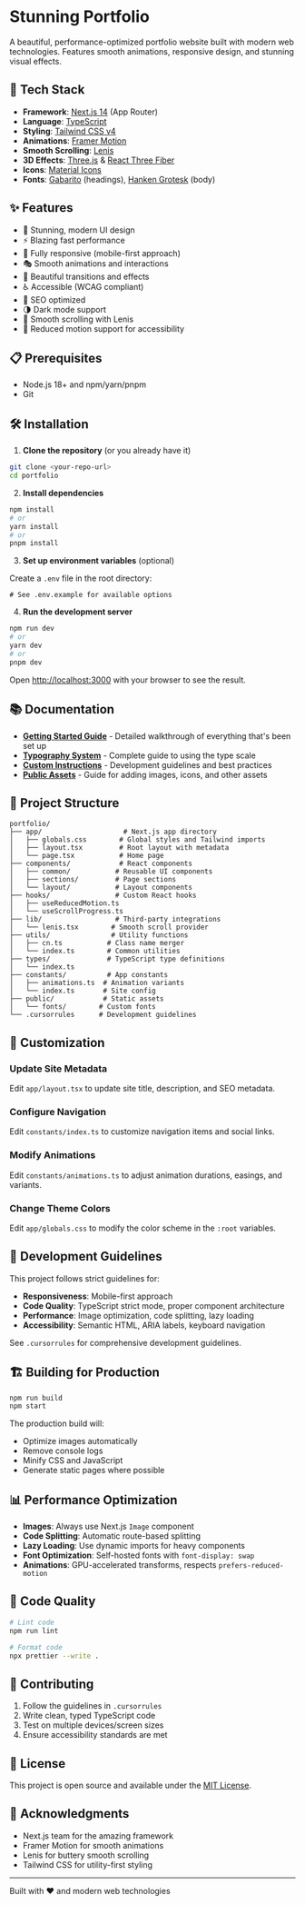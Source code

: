 # Stunning Portfolio

A beautiful, performance-optimized portfolio website built with modern web technologies. Features smooth animations, responsive design, and stunning visual effects.

## 🚀 Tech Stack

- **Framework**: [Next.js 14](https://nextjs.org/) (App Router)
- **Language**: [TypeScript](https://www.typescriptlang.org/)
- **Styling**: [Tailwind CSS v4](https://tailwindcss.com/)
- **Animations**: [Framer Motion](https://www.framer.com/motion/)
- **Smooth Scrolling**: [Lenis](https://lenis.darkroom.engineering/)
- **3D Effects**: [Three.js](https://threejs.org/) & [React Three Fiber](https://docs.pmnd.rs/react-three-fiber/)
- **Icons**: [Material Icons](https://mui.com/material-ui/material-icons/)
- **Fonts**: [Gabarito](https://fonts.google.com/specimen/Gabarito) (headings), [Hanken Grotesk](https://fonts.google.com/specimen/Hanken+Grotesk) (body)

## ✨ Features

- 🎨 Stunning, modern UI design
- ⚡ Blazing fast performance
- 📱 Fully responsive (mobile-first approach)
- 🎭 Smooth animations and interactions
- 🌈 Beautiful transitions and effects
- ♿ Accessible (WCAG compliant)
- 🎯 SEO optimized
- 🌗 Dark mode support
- 🔄 Smooth scrolling with Lenis
- 🎪 Reduced motion support for accessibility

## 📋 Prerequisites

- Node.js 18+ and npm/yarn/pnpm
- Git

## 🛠️ Installation

1. **Clone the repository** (or you already have it)

```bash
git clone <your-repo-url>
cd portfolio
```

2. **Install dependencies**

```bash
npm install
# or
yarn install
# or
pnpm install
```

3. **Set up environment variables** (optional)

Create a `.env` file in the root directory:

```env
# See .env.example for available options
```

4. **Run the development server**

```bash
npm run dev
# or
yarn dev
# or
pnpm dev
```

Open [http://localhost:3000](http://localhost:3000) with your browser to see the result.

## 📚 Documentation

- **[Getting Started Guide](GETTING_STARTED.md)** - Detailed walkthrough of everything that's been set up
- **[Typography System](docs/TYPOGRAPHY.md)** - Complete guide to using the type scale
- **[Custom Instructions](.cursorrules)** - Development guidelines and best practices
- **[Public Assets](public/README.md)** - Guide for adding images, icons, and other assets

## 📁 Project Structure

```
portfolio/
├── app/                    # Next.js app directory
│   ├── globals.css        # Global styles and Tailwind imports
│   ├── layout.tsx         # Root layout with metadata
│   └── page.tsx           # Home page
├── components/            # React components
│   ├── common/           # Reusable UI components
│   ├── sections/         # Page sections
│   └── layout/           # Layout components
├── hooks/                # Custom React hooks
│   ├── useReducedMotion.ts
│   └── useScrollProgress.ts
├── lib/                  # Third-party integrations
│   └── lenis.tsx        # Smooth scroll provider
├── utils/               # Utility functions
│   ├── cn.ts           # Class name merger
│   └── index.ts        # Common utilities
├── types/              # TypeScript type definitions
│   └── index.ts
├── constants/          # App constants
│   ├── animations.ts  # Animation variants
│   └── index.ts       # Site config
├── public/            # Static assets
│   └── fonts/        # Custom fonts
└── .cursorrules      # Development guidelines

```

## 🎨 Customization

### Update Site Metadata

Edit `app/layout.tsx` to update site title, description, and SEO metadata.

### Configure Navigation

Edit `constants/index.ts` to customize navigation items and social links.

### Modify Animations

Edit `constants/animations.ts` to adjust animation durations, easings, and variants.

### Change Theme Colors

Edit `app/globals.css` to modify the color scheme in the `:root` variables.

## 🎯 Development Guidelines

This project follows strict guidelines for:

- **Responsiveness**: Mobile-first approach
- **Code Quality**: TypeScript strict mode, proper component architecture
- **Performance**: Image optimization, code splitting, lazy loading
- **Accessibility**: Semantic HTML, ARIA labels, keyboard navigation

See `.cursorrules` for comprehensive development guidelines.

## 🏗️ Building for Production

```bash
npm run build
npm start
```

The production build will:

- Optimize images automatically
- Remove console logs
- Minify CSS and JavaScript
- Generate static pages where possible

## 📊 Performance Optimization

- **Images**: Always use Next.js `Image` component
- **Code Splitting**: Automatic route-based splitting
- **Lazy Loading**: Use dynamic imports for heavy components
- **Font Optimization**: Self-hosted fonts with `font-display: swap`
- **Animations**: GPU-accelerated transforms, respects `prefers-reduced-motion`

## 🧪 Code Quality

```bash
# Lint code
npm run lint

# Format code
npx prettier --write .
```

## 🤝 Contributing

1. Follow the guidelines in `.cursorrules`
2. Write clean, typed TypeScript code
3. Test on multiple devices/screen sizes
4. Ensure accessibility standards are met

## 📄 License

This project is open source and available under the [MIT License](LICENSE).

## 🙏 Acknowledgments

- Next.js team for the amazing framework
- Framer Motion for smooth animations
- Lenis for buttery smooth scrolling
- Tailwind CSS for utility-first styling

---

Built with ❤️ and modern web technologies
